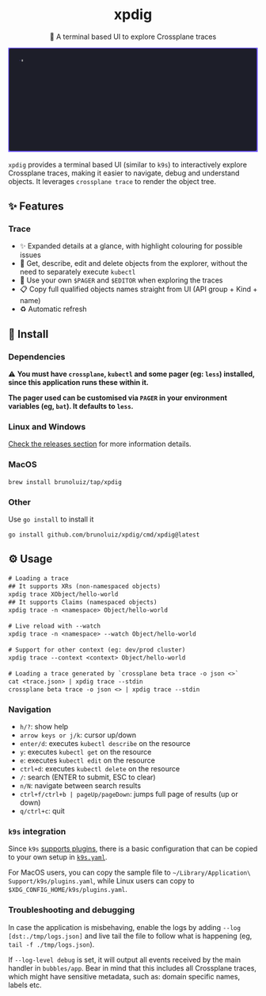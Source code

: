 <h1 align="center">
  xpdig
</h1>

<p align="center">
  🧰 A terminal based UI to explore Crossplane traces
</p>

![demo gif](./demo.gif)

`xpdig` provides a terminal based UI (similar to `k9s`) to interactively explore
Crossplane traces,
making it easier to navigate, debug and understand objects. It leverages
`crossplane trace` to render the object tree.

## ✨ Features

### Trace

- ✨ Expanded details at a glance, with highlight colouring for possible issues
- 📖 Get, describe, edit and delete objects from the explorer, without the need
to separately execute `kubectl`
- 🔨 Use your own `$PAGER` and `$EDITOR` when exploring the traces
- 📋 Copy full qualified objects names straight from UI (API group + Kind + name)
- ♻️ Automatic refresh

## 📀 Install

### Dependencies

⚠️ **You must have `crossplane`, `kubectl` and some pager (eg: `less`)
installed, since this application runs these within it.**

**The pager used can be customised via `PAGER` in your environment variables
(eg, `bat`). It defaults to `less`.**

### Linux and Windows

[Check the releases section](https://github.com/brunoluiz/xpdig/releases) for
more information details.

### MacOS

```
brew install brunoluiz/tap/xpdig
```

### Other

Use `go install` to install it

```
go install github.com/brunoluiz/xpdig/cmd/xpdig@latest
```

## ⚙️ Usage

```
# Loading a trace
## It supports XRs (non-namespaced objects)
xpdig trace XObject/hello-world
## It supports Claims (namespaced objects)
xpdig trace -n <namespace> Object/hello-world

# Live reload with --watch
xpdig trace -n <namespace> --watch Object/hello-world

# Support for other context (eg: dev/prod cluster)
xpdig trace --context <context> Object/hello-world

# Loading a trace generated by `crossplane beta trace -o json <>`
cat <trace.json> | xpdig trace --stdin
crossplane beta trace -o json <> | xpdig trace --stdin
```

### Navigation

- `h/?`: show help
- `arrow keys or j/k`: cursor up/down
- `enter/d`: executes `kubectl describe` on the resource
- `y`: executes `kubectl get` on the resource
- `e`: executes `kubectl edit` on the resource
- `ctrl+d`: executes `kubectl delete` on the resource
- `/`: search (ENTER to submit, ESC to clear)
- `n/N`: navigate between search results
- `ctrl+f/ctrl+b | pageUp/pageDown`: jumps full page of results (up or down)
- `q/ctrl+c`: quit

### `k9s` integration

Since `k9s` [supports plugins](https://k9scli.io/topics/plugins/), there is a
basic configuration that can be copied to your own setup in [`k9s.yaml`](./k9s.yaml).

For MacOS users, you can copy the sample file to `~/Library/Application\ Support/k9s/plugins.yaml`,
while Linux users can copy to `$XDG_CONFIG_HOME/k9s/plugins.yaml`.

### Troubleshooting and debugging

In case the application is misbehaving, enable the logs by adding `--log [dst:./tmp/logs.json]`
and live tail the file to follow what is happening (eg, `tail -f ./tmp/logs.json`).

If `--log-level debug` is set, it will output all events received by the main
handler in `bubbles/app`. Bear in mind that this includes all Crossplane
traces, which might have sensitive metadata, such as: domain specific names,
labels etc.
